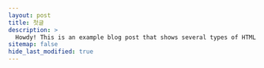 ```yaml
---
layout: post
title: 첫글
description: >
  Howdy! This is an example blog post that shows several types of HTML content supported in this theme.
sitemap: false
hide_last_modified: true
---
```

